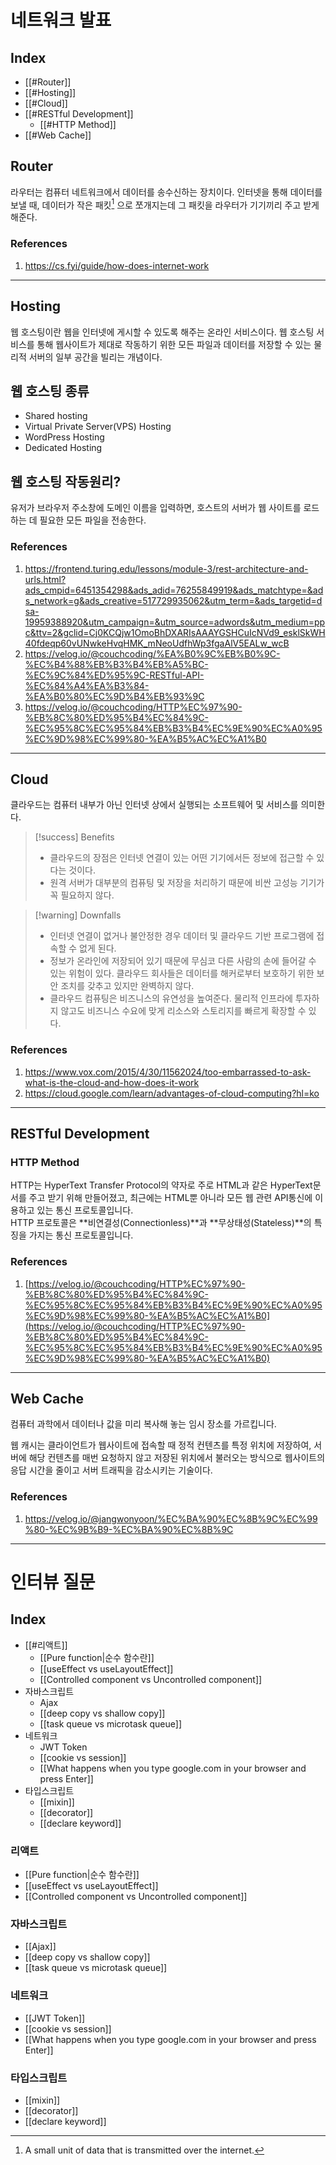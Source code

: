 # 네트워크 발표
## Index
- [[#Router]]
- [[#Hosting]]
- [[#Cloud]]
- [[#RESTful Development]]
	- [[#HTTP Method]]
- [[#Web Cache]]
## Router
 라우터는 컴퓨터 네트워크에서 데이터를 송수신하는 장치이다. 인터넷을 통해 데이터를 보낼 때, 데이터가 작은 패킷[^1] 으로 쪼개지는데 그 패킷을 라우터가 기기끼리 주고 받게 해준다. 

### References
1. https://cs.fyi/guide/how-does-internet-work
---
## Hosting
웹 호스팅이란 웹을 인터넷에 게시할 수 있도록 해주는 온라인 서비스이다. 웹 호스팅 서비스를 통해 웹사이트가 제대로 작동하기 위한 모든 파일과 데이터를 저장할 수 있는 물리적 서버의 일부 공간을 빌리는 개념이다.
## 웹 호스팅 종류
- Shared hosting
- Virtual Private Server(VPS) Hosting
- WordPress Hosting
- Dedicated Hosting
## 웹 호스팅 작동원리?
유저가 브라우저 주소창에 도메인 이름을 입력하면, 호스트의 서버가 웹 사이트를 로드하는 데 필요한 모든 파일을 전송한다.
### References
1. https://frontend.turing.edu/lessons/module-3/rest-architecture-and-urls.html?ads_cmpid=6451354298&ads_adid=76255849919&ads_matchtype=&ads_network=g&ads_creative=517729935062&utm_term=&ads_targetid=dsa-19959388920&utm_campaign=&utm_source=adwords&utm_medium=ppc&ttv=2&gclid=Cj0KCQjw1OmoBhDXARIsAAAYGSHCuIcNVd9_esklSkWH40fdeqp60vUNwkeHvqHMK_mNeoUdfhWp3fgaAlV5EALw_wcB
2. https://velog.io/@couchcoding/%EA%B0%9C%EB%B0%9C-%EC%B4%88%EB%B3%B4%EB%A5%BC-%EC%9C%84%ED%95%9C-RESTful-API-%EC%84%A4%EA%B3%84-%EA%B0%80%EC%9D%B4%EB%93%9C
3. https://velog.io/@couchcoding/HTTP%EC%97%90-%EB%8C%80%ED%95%B4%EC%84%9C-%EC%95%8C%EC%95%84%EB%B3%B4%EC%9E%90%EC%A0%95%EC%9D%98%EC%99%80-%EA%B5%AC%EC%A1%B0
---
## Cloud
클라우드는 컴퓨터 내부가 아닌 인터넷 상에서 실행되는 소프트웨어 및 서비스를 의미한다. 

> [!success] Benefits
> - 클라우드의 장점은 인터넷 연결이 있는 어떤 기기에서든 정보에 접근할 수 있다는 것이다. 
> - 원격 서버가 대부분의 컴퓨팅 및 저장을 처리하기 때문에 비싼 고성능 기기가 꼭 필요하지 않다.

> [!warning] Downfalls
> - 인터넷 연결이 없거나 불안정한 경우 데이터 및 클라우드 기반 프로그램에 접속할 수 없게 된다.
> - 정보가 온라인에 저장되어 있기 때문에 무심코 다른 사람의 손에 들어갈 수 있는 위험이 있다. 클라우드 회사들은 데이터를 해커로부터 보호하기 위한 보안 조치를 갖추고 있지만 완벽하지 않다.
> - 클라우드 컴퓨팅은 비즈니스의 유연성을 높여준다. 물리적 인프라에 투자하지 않고도 비즈니스 수요에 맞게 리소스와 스토리지를 빠르게 확장할 수 있다.
### References
1. https://www.vox.com/2015/4/30/11562024/too-embarrassed-to-ask-what-is-the-cloud-and-how-does-it-work
2. https://cloud.google.com/learn/advantages-of-cloud-computing?hl=ko
---
## RESTful Development

### HTTP Method
HTTP는 HyperText Transfer Protocol의 약자로 주로 HTML과 같은 HyperText문서를 주고 받기 위해 만들어졌고, 최근에는 HTML뿐 아니라 모든 웹 관련 API통신에 이용하고 있는 통신 프로토콜입니다.  
HTTP 프로토콜은 **비연결성(Connectionless)**과 **무상태성(Stateless)**의 특징을 가지는 통신 프로토콜입니다.
### References

1. [https://velog.io/@couchcoding/HTTP%EC%97%90-%EB%8C%80%ED%95%B4%EC%84%9C-%EC%95%8C%EC%95%84%EB%B3%B4%EC%9E%90%EC%A0%95%EC%9D%98%EC%99%80-%EA%B5%AC%EC%A1%B0](https://velog.io/@couchcoding/HTTP%EC%97%90-%EB%8C%80%ED%95%B4%EC%84%9C-%EC%95%8C%EC%95%84%EB%B3%B4%EC%9E%90%EC%A0%95%EC%9D%98%EC%99%80-%EA%B5%AC%EC%A1%B0)
----
## Web Cache
컴퓨터 과학에서 데이터나 값을 미리 복사해 놓는 임시 장소를 가르킵니다.

웹 캐시는 클라이언트가 웹사이트에 접속할 때 정적 컨텐츠를 특정 위치에 저장하여, 서버에 해당 컨텐츠를 매번 요청하지 않고 저장된 위치에서 불러오는 방식으로 웹사이트의 응답 시간을 줄이고 서버 트래픽을 감소시키는 기술이다.
### References
1. https://velog.io/@jangwonyoon/%EC%BA%90%EC%8B%9C%EC%99%80-%EC%9B%B9-%EC%BA%90%EC%8B%9C
---

[^1]: A small unit of data that is transmitted over the internet.
# 인터뷰 질문
## Index
- [[#리액트]]
	- [[Pure function|순수 함수란]]
	- [[useEffect vs useLayoutEffect]]
	- [[Controlled component vs Uncontrolled component]]
- 자바스크립트
	- Ajax
	- [[deep copy vs shallow copy]]
	- [[task queue vs microtask queue]]
- 네트워크
	- JWT Token
	- [[cookie vs session]]
	- [[What happens when you type google.com in your browser and press Enter]]
- 타입스크립트 
	- [[mixin]]
	- [[decorator]]
	- [[declare keyword]]
### 리액트
- [[Pure function|순수 함수란]]
- [[useEffect vs useLayoutEffect]]
- [[Controlled component vs Uncontrolled component]]

### 자바스크립트
- [[Ajax]]
- [[deep copy vs shallow copy]]
- [[task queue vs microtask queue]]

### 네트워크
- [[JWT Token]]
- [[cookie vs session]]
- [[What happens when you type google.com in your browser and press Enter]]

### 타입스크립트
- [[mixin]]
- [[decorator]]
- [[declare keyword]]